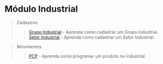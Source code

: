 # Módulo Industrial

> Cadastros
>> [Grupo Industrial](/modulos/industrial/cadastro/grupo-industrial/#grupo-industrial) - Aprenda como cadastrar um Grupo Industrial.    
>> [Setor Industrial](/modulos/industrial/cadastro/setor-industrial/#setor-industrial) - Aprenda como cadastrar um Setor Industrial.

> Movimentos
>> [PCP](/modulos/industrial/movimentos/pcp/#programando-itens) - Aprenda como programar um produto no industrial.
